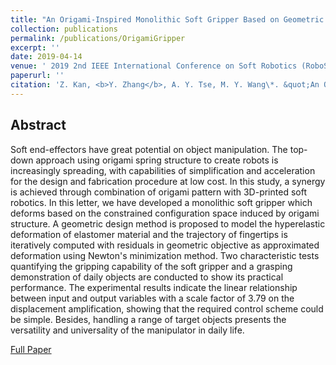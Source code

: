 ```yaml
---
title: "An Origami-Inspired Monolithic Soft Gripper Based on Geometric Design Method"
collection: publications
permalink: /publications/OrigamiGripper
excerpt: ''
date: 2019-04-14
venue: ' 2019 2nd IEEE International Conference on Soft Robotics (RoboSoft)'
paperurl: ''
citation: 'Z. Kan, <b>Y. Zhang</b>, A. Y. Tse, M. Y. Wang\*. &quot;An Origami-Inspired Monolithic Soft Gripper Based on Geometric Design Method&quot;. In 2019 2nd IEEE International Conference on Soft Robotics (RoboSoft) 2019 Apr 14 (pp. 470-476). IEEE.'
---
```


## Abstract
Soft end-effectors have great potential on object manipulation. The top-down approach using origami spring structure to create robots is increasingly spreading, with capabilities of simplification and acceleration for the design and fabrication procedure at low cost. In this study, a synergy is achieved through combination of origami pattern with 3D-printed soft robotics. In this letter, we have developed a monolithic soft gripper which deforms based on the constrained configuration space induced by origami structure. A geometric design method is proposed to model the hyperelastic deformation of elastomer material and the trajectory of fingertips is iteratively computed with residuals in geometric objective as approximated deformation using Newton's minimization method. Two characteristic tests quantifying the gripping capability of the soft gripper and a grasping demonstration of daily objects are conducted to show its practical performance. The experimental results indicate the linear relationship between input and output variables with a scale factor of 3.79 on the displacement amplification, showing that the required control scheme could be simple. Besides, handling a range of target objects presents the versatility and universality of the manipulator in daily life.


[Full Paper](http://adamzhang129.github.io/files/OrigamiGripper.pdf)
